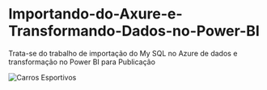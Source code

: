# Importando-do-Axure-e-Transformando-Dados-no-Power-BI
Trata-se do trabalho de importação do My SQL no Azure de dados e transformação no Power BI para Publicação


![Carros Esportivos](https://github.com/felcostasil/Importando-do-Axure-e-Transformando-Dados-no-Power-BI/assets/120566887/38ac366d-2271-437e-9eba-46e132ea8e22)
